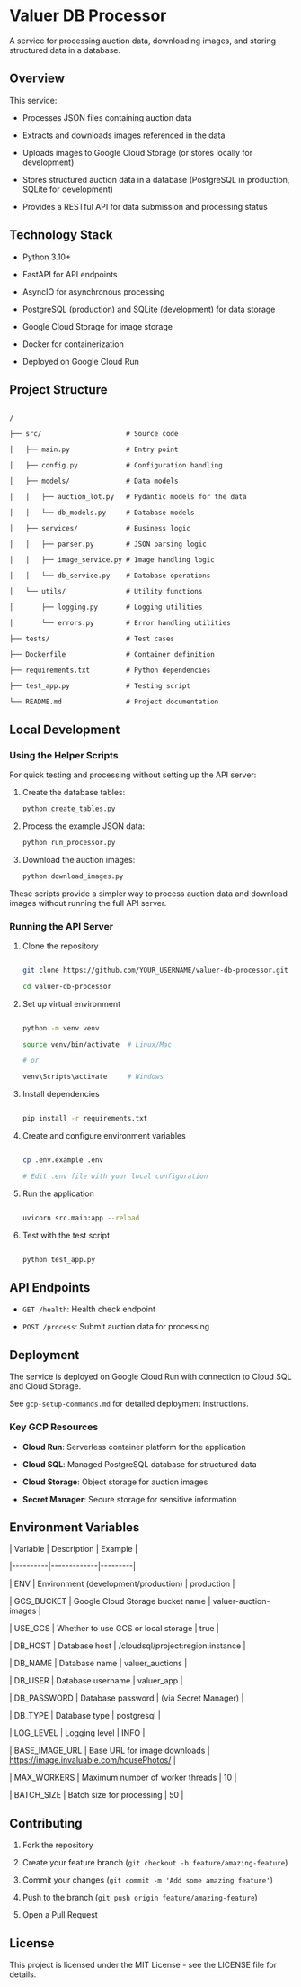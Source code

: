 # Valuer DB Processor

A service for processing auction data, downloading images, and storing structured data in a database.

## Overview

This service:
- Processes JSON files containing auction data
- Extracts and downloads images referenced in the data
- Uploads images to Google Cloud Storage (or stores locally for development)
- Stores structured auction data in a database (PostgreSQL in production, SQLite for development)
- Provides a RESTful API for data submission and processing status

## Technology Stack

- Python 3.10+
- FastAPI for API endpoints
- AsyncIO for asynchronous processing
- PostgreSQL (production) and SQLite (development) for data storage
- Google Cloud Storage for image storage
- Docker for containerization
- Deployed on Google Cloud Run

## Project Structure

```
/
├── src/                     # Source code
│   ├── main.py              # Entry point
│   ├── config.py            # Configuration handling
│   ├── models/              # Data models
│   │   ├── auction_lot.py   # Pydantic models for the data
│   │   └── db_models.py     # Database models
│   ├── services/            # Business logic
│   │   ├── parser.py        # JSON parsing logic
│   │   ├── image_service.py # Image handling logic
│   │   └── db_service.py    # Database operations
│   └── utils/               # Utility functions
│       ├── logging.py       # Logging utilities
│       └── errors.py        # Error handling utilities
├── tests/                   # Test cases
├── Dockerfile               # Container definition
├── requirements.txt         # Python dependencies
├── test_app.py              # Testing script
└── README.md                # Project documentation
```

## Local Development

### Using the Helper Scripts

For quick testing and processing without setting up the API server:

1. Create the database tables:
   ```bash
   python create_tables.py
   ```

2. Process the example JSON data:
   ```bash
   python run_processor.py
   ```

3. Download the auction images:
   ```bash
   python download_images.py
   ```

These scripts provide a simpler way to process auction data and download images without running the full API server.

### Running the API Server

1. Clone the repository
   ```bash
   git clone https://github.com/YOUR_USERNAME/valuer-db-processor.git
   cd valuer-db-processor
   ```

2. Set up virtual environment
   ```bash
   python -m venv venv
   source venv/bin/activate  # Linux/Mac
   # or
   venv\Scripts\activate     # Windows
   ```

3. Install dependencies
   ```bash
   pip install -r requirements.txt
   ```

4. Create and configure environment variables
   ```bash
   cp .env.example .env
   # Edit .env file with your local configuration
   ```

5. Run the application
   ```bash
   uvicorn src.main:app --reload
   ```

6. Test with the test script
   ```bash
   python test_app.py
   ```

## API Endpoints

- `GET /health`: Health check endpoint
- `POST /process`: Submit auction data for processing

## Deployment

The service is deployed on Google Cloud Run with connection to Cloud SQL and Cloud Storage.
See `gcp-setup-commands.md` for detailed deployment instructions.

### Key GCP Resources

- **Cloud Run**: Serverless container platform for the application
- **Cloud SQL**: Managed PostgreSQL database for structured data
- **Cloud Storage**: Object storage for auction images
- **Secret Manager**: Secure storage for sensitive information

## Environment Variables

| Variable | Description | Example |
|----------|-------------|---------|
| ENV | Environment (development/production) | production |
| GCS_BUCKET | Google Cloud Storage bucket name | valuer-auction-images |
| USE_GCS | Whether to use GCS or local storage | true |
| DB_HOST | Database host | /cloudsql/project:region:instance |
| DB_NAME | Database name | valuer_auctions |
| DB_USER | Database username | valuer_app |
| DB_PASSWORD | Database password | (via Secret Manager) |
| DB_TYPE | Database type | postgresql |
| LOG_LEVEL | Logging level | INFO |
| BASE_IMAGE_URL | Base URL for image downloads | https://image.invaluable.com/housePhotos/ |
| MAX_WORKERS | Maximum number of worker threads | 10 |
| BATCH_SIZE | Batch size for processing | 50 |

## Contributing

1. Fork the repository
2. Create your feature branch (`git checkout -b feature/amazing-feature`)
3. Commit your changes (`git commit -m 'Add some amazing feature'`)
4. Push to the branch (`git push origin feature/amazing-feature`)
5. Open a Pull Request

## License

This project is licensed under the MIT License - see the LICENSE file for details. 
